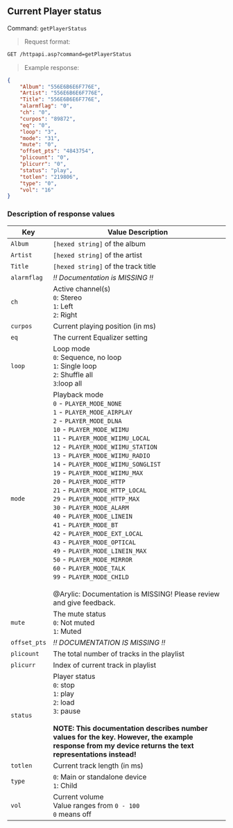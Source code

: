 ## Current Player status

Command: `getPlayerStatus`

> Request format:

```html
GET /httpapi.asp?command=getPlayerStatus
```

> Example response:

```json
{
	"Album": "556E6B6E6F776E",
	"Artist": "556E6B6E6F776E",
	"Title": "556E6B6E6F776E",
	"alarmflag": "0",
	"ch": "0",
	"curpos": "89872",
	"eq": "0",
	"loop": "3",
	"mode": "31",
	"mute": "0",
	"offset_pts": "4843754",
	"plicount": "0",
	"plicurr": "0",
	"status": "play",
	"totlen": "219806",
	"type": "0",
	"vol": "16"
}
```

### Description of response values

Key | Value Description
---|---
`Album` | `[hexed string]` of the album
`Artist` | `[hexed string]` of the artist
`Title` | `[hexed string]` of the track title
`alarmflag` | *!! Documentation is MISSING !!*
`ch` | Active channel(s)<br>`0`: Stereo<br>`1`: Left<br>`2`: Right
`curpos` | Current playing position (in ms)
`eq` | The current Equalizer setting
`loop` | Loop mode<br>`0`: Sequence, no loop<br>`1`: Single loop<br>`2`: Shuffle all<br>`3`:loop all
`mode` | Playback mode<br>`0` - `PLAYER_MODE_NONE`<br>`1` - `PLAYER_MODE_AIRPLAY`<br>`2` - `PLAYER_MODE_DLNA`<br>`10` - `PLAYER_MODE_WIIMU`<br>`11` - `PLAYER_MODE_WIIMU_LOCAL`<br>`12` - `PLAYER_MODE_WIIMU_STATION`<br>`13` - `PLAYER_MODE_WIIMU_RADIO`<br>`14` - `PLAYER_MODE_WIIMU_SONGLIST`<br>`19` - `PLAYER_MODE_WIIMU_MAX`<br>`20` - `PLAYER_MODE_HTTP`<br>`21` - `PLAYER_MODE_HTTP_LOCAL`<br>`29` - `PLAYER_MODE_HTTP_MAX`<br>`30` - `PLAYER_MODE_ALARM`<br>`40` - `PLAYER_MODE_LINEIN`<br>`41` - `PLAYER_MODE_BT`<br>`42` - `PLAYER_MODE_EXT_LOCAL`<br>`43` - `PLAYER_MODE_OPTICAL`<br>`49` - `PLAYER_MODE_LINEIN_MAX`<br>`50` - `PLAYER_MODE_MIRROR`<br>`60` - `PLAYER_MODE_TALK`<br>`99` - `PLAYER_MODE_CHILD`<br><br><aside class="warning">@Arylic: Documentation is MISSING! Please review and give feedback.</aside>
`mute` | The mute status<br>`0`: Not muted<br>`1`: Muted
`offset_pts` | *!! DOCUMENTATION IS MISSING !!*
`plicount` | The total number of tracks in the playlist
`plicurr` | Index of current track in playlist
`status` | Player status<br>`0`: stop<br>`1`: play<br>`2`: load<br>`3`: pause<br><br>**NOTE: This documentation describes number values for the key. However, the example response from my device returns the text representations instead!**
`totlen` | Current track length (in ms)
`type` | `0`: Main or standalone device<br>`1`: Child
`vol` | Current volume<br>Value ranges from `0 - 100`<br>`0` means off



